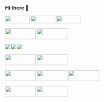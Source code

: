 ### Hi there 👋
 
 
<img src="https://img.shields.io/badge/Java-FB542B?style=flat&&logoColor=white" style="width:80px; height: 25px"/> <img src="https://img.shields.io/badge/JavaScript-F7DF1E?style=flat&logo=JavaScript&logoColor=white" style="width:80px; height: 25px"/> <img src="https://img.shields.io/badge/C Sharp-239120?style=flat&logo=C Sharp&logoColor=white" style="width:80px; height: 25px"/>  
 
 <img src="https://img.shields.io/badge/Spring Framework-6DB33F?style=flat&logo=Spring&logoColor=white" style="width:100px; height: 35px"/> <img src="https://img.shields.io/badge/Spring Boot-6DB33F?style=flat&logo=Spring Boot&logoColor=white" style="width:100px; height: 35px"/> 
 
 <img src="https://img.shields.io/badge/Git-F05032?style=flat&logo=Git&logoColor=white"/> <img src="https://img.shields.io/badge/GitHub-181717?style=flat&logo=GitHub&logoColor=white"/> <img src="https://img.shields.io/badge/GitLab-FC6D26?style=flat&logo=GitLab&logoColor=white"/> 
 
 <img src="https://img.shields.io/badge/Ubuntu-E95420?style=flat&logo=Ubuntu&logoColor=white" style="width:100px; height: 35px"/> 
 <img src="https://img.shields.io/badge/jQuery-0769AD?style=flat&logo=jQuery&logoColor=white" style="width:100px; height: 35px"/> 
 
 <img src="https://img.shields.io/badge/Docker-2496ED?style=flat&logo=Docker&logoColor=white" style="width:100px; height: 35px"/> <img src="https://img.shields.io/badge/Jenkins-D24939?style=flat&logo=Jenkins&logoColor=white" style="width:100px; height: 35px"/> <img src="https://img.shields.io/badge/Amazon EC2-FF9900?style=flat&logo=Amazon EC2&logoColor=white" style="width:100px; height: 35px"/> 
 
 <img src="https://img.shields.io/badge/MariaDB-003545?style=flat&logo=MariaDB&logoColor=white" style="width:100px; height: 35px"/> <img src="https://img.shields.io/badge/Microsoft SQL Server-CC2927?style=flat&logo=Microsoft SQL Server&logoColor=white" style="width:100px; height: 35px"/>


